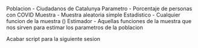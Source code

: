 Poblacion - Ciudadanos de Catalunya
Parametro - Porcentaje de personas con COVID
Muestra - Muestra aleatoria simple
Estadistico - Cualquier funcion de la muestra ()
Estimador - Aquellas funciones de la muestra que nos sirven para estimar los parametros de la poblacion

Acabar script para la siguiente sesion
